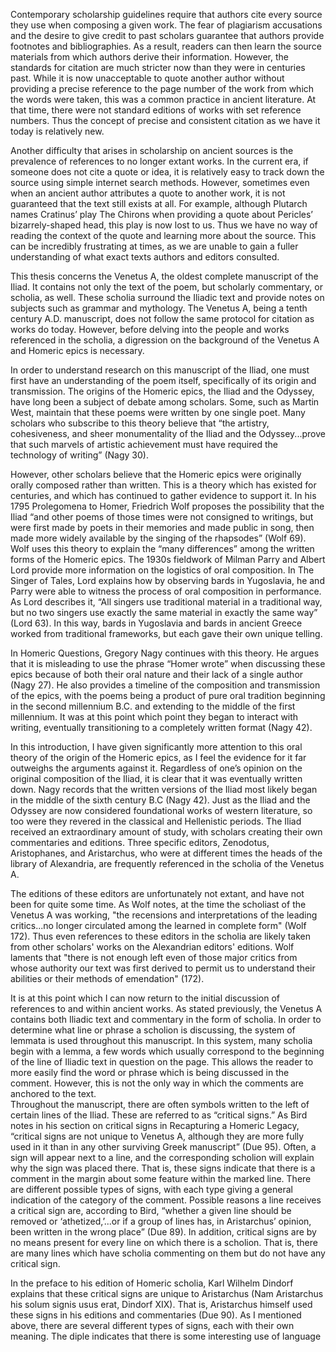 Contemporary scholarship guidelines require that authors cite every source they use when composing a given work. The fear of plagiarism accusations and the desire to give credit to past scholars guarantee that authors provide footnotes and bibliographies. As a result, readers can then learn the source materials from which authors derive their information. However, the standards for citation are much stricter now than they were in centuries past. While it is now unacceptable to quote another author without providing a precise reference to the page number of the work from which the words were taken, this was a common practice in ancient literature. At that time, there were not standard editions of works with set reference numbers. Thus the concept of precise and consistent citation as we have it today is relatively new. 

Another difficulty that arises in scholarship on ancient sources is the prevalence of references to no longer extant works. In the current era, if someone does not cite a quote or idea, it is relatively easy to track down the source using simple internet search methods. However, sometimes even when an ancient author attributes a quote to another work, it is not guaranteed that the text still exists at all. For example, although Plutarch names Cratinus’ play The Chirons when providing a quote about Pericles’ bizarrely-shaped head, this play is now lost to us. Thus we have no way of reading the context of the quote and learning more about the source. This can be incredibly frustrating at times, as we are unable to gain a fuller understanding of what exact texts authors and editors consulted. 

This thesis concerns the Venetus A, the oldest complete manuscript of the Iliad. It contains not only the text of the poem, but scholarly commentary, or scholia, as well. These scholia surround the Iliadic text and provide notes on subjects such as grammar and mythology. The Venetus A, being a tenth century A.D. manuscript, does not follow the same protocol for citation as works do today. However, before delving into the people and works referenced in the scholia, a digression on the background of the Venetus A and Homeric epics is necessary.

In order to understand research on this manuscript of the Iliad, one must first have an understanding of the poem itself, specifically of its origin and transmission. The origins of the Homeric epics, the Iliad and the Odyssey, have long been a subject of debate among scholars. Some, such as Martin West, maintain that these poems were written by one single poet. Many scholars who subscribe to this theory believe that “the artistry, cohesiveness, and sheer monumentality of the Iliad and the Odyssey...prove that such marvels of artistic achievement must have required the technology of writing” (Nagy 30).

However, other scholars believe that the Homeric epics were originally orally composed rather than written. This is a theory which has existed for centuries, and which has continued to gather evidence to support it. In his 1795 Prolegomena to Homer, Friedrich Wolf proposes the possibility that the Iliad “and other poems of those times were not consigned to writings, but were first made by poets in their memories and made public in song, then made more widely available by the singing of the rhapsodes” (Wolf 69). Wolf uses this theory to explain the “many differences” among the written forms of the Homeric epics. The 1930s fieldwork of Milman Parry and Albert Lord provide more information on the logistics of oral composition. In The Singer of Tales, Lord explains how by observing bards in Yugoslavia, he and Parry were able to witness the process of oral composition in performance. As Lord describes it, “All singers use traditional material in a traditional way, but no two singers use exactly the same material in exactly the same way” (Lord 63). In this way, bards in Yugoslavia and bards in ancient Greece worked from traditional frameworks, but each gave their own unique telling.  

In Homeric Questions, Gregory Nagy continues with this theory. He argues that it is misleading to use the phrase “Homer wrote” when discussing these epics because of both their oral nature and their lack of a single author (Nagy 27). He also provides a timeline of the composition and transmission of the epics, with the poems being a product of pure oral tradition beginning in the second millennium B.C. and extending to the middle of the first millennium. It was at this point which point they began to interact with writing, eventually transitioning to a completely written format (Nagy 42).

In this introduction, I have given significantly more attention to this oral theory of the origin of the Homeric epics, as I feel the evidence for it far outweighs the arguments against it. Regardless of one’s opinion on the original composition of the Iliad, it is clear that it was eventually written down. Nagy records that the written versions of the Iliad most likely began in the middle of the sixth century B.C (Nagy 42). Just as the Iliad and the Odyssey are now considered foundational works of western literature, so too were they revered in the classical and Hellenistic periods. The Iliad received an extraordinary amount of study, with scholars creating their own commentaries and editions. Three specific editors, Zenodotus, Aristophanes, and Aristarchus, who were at different times the heads of the library of Alexandria, are frequently referenced in the scholia of the Venetus A.

The editions of these editors are unfortunately not extant, and have not been for quite some time. As Wolf notes, at the time the scholiast of the Venetus A was working, "the recensions and interpretations of the leading critics...no longer circulated among the learned in complete form" (Wolf 172). Thus even references to these editors in the scholia are likely taken from other scholars' works on the Alexandrian editors' editions. Wolf laments that "there is not enough left even of those major critics from whose authority our text was first derived to permit us to understand their abilities or their methods of emendation" (172).

It is at this point which I can now return to the initial discussion of references to and within ancient works. As stated previously, the Venetus A contains both Iliadic text and commentary in the form of scholia. In order to determine what line or phrase a scholion is discussing, the system of lemmata is used throughout this manuscript. In this system, many scholia begin with a lemma, a few words which usually correspond to the beginning of the line of Iliadic text in question on the page. This allows the reader to more easily find the word or phrase which is being discussed in the comment. However, this is not the only way in which the comments are anchored to the text.  
Throughout the manuscript, there are often symbols written to the left of certain lines of the Iliad. These are referred to as “critical signs.” As Bird notes in his section on critical signs in Recapturing a Homeric Legacy, “critical signs are not unique to Venetus A, although they are more fully used in it than in any other surviving Greek manuscript” (Due 95). Often, a sign will appear next to a line, and the corresponding scholion will explain why the sign was placed there. That is, these signs indicate that there is a comment in the margin about some feature within the marked line. There are different possible types of signs, with each type giving a general indication of the category of the comment. Possible reasons a line receives a critical sign are, according to Bird, “whether a given line should be removed or ‘athetized,’...or if a group of lines has, in Aristarchus’ opinion, been written in the wrong place” (Due 89). In addition, critical signs are by no means present for every line on which there is a scholion. That is, there are many lines which have scholia commenting on them but do not have any critical sign. 

In the preface to his edition of Homeric scholia, Karl Wilhelm Dindorf explains that these critical signs are unique to Aristarchus (Nam Aristarchus his solum signis usus erat, Dindorf XIX). That is, Aristarchus himself used these signs in his editions and commentaries (Due 90). As I mentioned above, there are several different types of signs, each with their own meaning. The diple indicates that there is some interesting use of language
